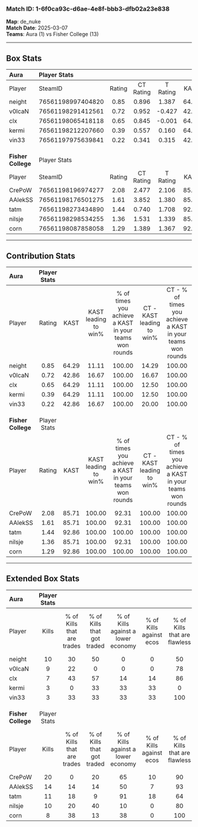### Match ID: 1-6f0ca93c-d6ae-4e8f-bbb3-dfb02a23e838  
**Map**: de_nuke  
**Match Date**: 2025-03-07  
**Teams**: Aura (1) vs Fisher College (13)  

---  

## Box Stats  

| **Aura**           | Player Stats      |        |           |          |       |       |       |         |        |      |     |
| :- | :- | :-: | :-: | :-: | :-: | :-: | :-: | :-: | :-: | :-: | :-: |
| Player             | SteamID           | Rating | CT Rating | T Rating | KAST  |  ADR  | Kills | Assists | Deaths | K/D  | HS% |
| neight             | 76561198997404820 |  0.85  |   0.896   |  1.387   | 64.29 | 61.9  |  10   |    0    |   13   | 0.77 | 40  |
| v0lcaN             | 76561198291412561 |  0.72  |   0.952   |  -0.427  | 42.86 | 64.3  |   9   |    0    |   11   | 0.82 | 33  |
| clx                | 76561198065418118 |  0.65  |   0.845   |  -0.001  | 64.29 | 51.7  |   7   |    2    |   13   | 0.54 | 42  |
| kermi              | 76561198212207660 |  0.39  |   0.557   |  0.160   | 64.29 | 44.9  |   3   |    3    |   13   | 0.23 | 100 |
| vin33              | 76561197975639841 |  0.22  |   0.341   |  0.315   | 42.86 | 45.8  |   3   |    1    |   13   | 0.23 | 66  |
|                    |                   |        |           |          |       |       |       |         |        |      |     |
|                    |                   |        |           |          |       |       |       |         |        |      |     |
|                    |                   |        |           |          |       |       |       |         |        |      |     |
| **Fisher College** | Player Stats      |        |           |          |       |       |       |         |        |      |     |
| Player             | SteamID           | Rating | CT Rating | T Rating | KAST  |  ADR  | Kills | Assists | Deaths | K/D  | HS% |
| CrePoW             | 76561198196974277 |  2.08  |   2.477   |  2.106   | 85.71 | 143.1 |  20   |    1    |   8    | 2.50 | 60  |
| AAlekSS            | 76561198176501275 |  1.61  |   3.852   |  1.380   | 85.71 | 96.0  |  14   |    3    |   7    | 2.00 | 35  |
| tatm               | 76561198273434890 |  1.44  |   0.740   |  1.708   | 92.86 | 94.3  |  11   |    4    |   8    | 1.38 | 54  |
| nilsje             | 76561198298534255 |  1.36  |   1.531   |  1.339   | 85.71 | 85.4  |  10   |    2    |   6    | 1.67 | 60  |
| corn               | 76561198087858058 |  1.29  |   1.389   |  1.367   | 92.86 | 50.2  |   8   |    2    |   3    | 2.67 | 25  |
---  

## Contribution Stats  

| **Aura**           | Player Stats |       |                      |                                                        |                           |                                                             |                          |                                                            |
| :- | :-: | :-: | :-: | :-: | :-: | :-: | :-: | :-: |
| Player             |    Rating    | KAST  | KAST leading to win% | % of times you achieve a KAST in your teams won rounds | CT - KAST leading to win% | CT - % of times you achieve a KAST in your teams won rounds | T - KAST leading to win% | T - % of times you achieve a KAST in your teams won rounds |
| neight             |     0.85     | 64.29 |        11.11         |                         100.00                         |           14.29           |                           100.00                            |           0.00           |                            0.00                            |
| v0lcaN             |     0.72     | 42.86 |        16.67         |                         100.00                         |           16.67           |                           100.00                            |           0.00           |                            0.00                            |
| clx                |     0.65     | 64.29 |        11.11         |                         100.00                         |           12.50           |                           100.00                            |           0.00           |                            0.00                            |
| kermi              |     0.39     | 64.29 |        11.11         |                         100.00                         |           12.50           |                           100.00                            |           0.00           |                            0.00                            |
| vin33              |     0.22     | 42.86 |        16.67         |                         100.00                         |           20.00           |                           100.00                            |           0.00           |                            0.00                            |
|                    |              |       |                      |                                                        |                           |                                                             |                          |                                                            |
|                    |              |       |                      |                                                        |                           |                                                             |                          |                                                            |
|                    |              |       |                      |                                                        |                           |                                                             |                          |                                                            |
| **Fisher College** | Player Stats |       |                      |                                                        |                           |                                                             |                          |                                                            |
| Player             |    Rating    | KAST  | KAST leading to win% | % of times you achieve a KAST in your teams won rounds | CT - KAST leading to win% | CT - % of times you achieve a KAST in your teams won rounds | T - KAST leading to win% | T - % of times you achieve a KAST in your teams won rounds |
| CrePoW             |     2.08     | 85.71 |        100.00        |                         92.31                          |          100.00           |                           100.00                            |          100.00          |                           90.91                            |
| AAlekSS            |     1.61     | 85.71 |        100.00        |                         92.31                          |          100.00           |                           100.00                            |          100.00          |                           90.91                            |
| tatm               |     1.44     | 92.86 |        100.00        |                         100.00                         |          100.00           |                           100.00                            |          100.00          |                           100.00                           |
| nilsje             |     1.36     | 85.71 |        100.00        |                         92.31                          |          100.00           |                           100.00                            |          100.00          |                           90.91                            |
| corn               |     1.29     | 92.86 |        100.00        |                         100.00                         |          100.00           |                           100.00                            |          100.00          |                           100.00                           |
---  

## Extended Box Stats  

| **Aura**           | Player Stats |                            |                            |                                    |                         |                              |                                 |        |                             |                                     |                          |                               |                            |
| :- | :-: | :-: | :-: | :-: | :-: | :-: | :-: | :-: | :-: | :-: | :-: | :-: | :-: |
| Player             |    Kills     | % of Kills that are trades | % of Kills that got traded | % of Kills against a lower economy | % of Kills against ecos | % of Kills that are flawless | % of Kills that are close duels | Deaths | % of Deaths that get traded | % of Deaths against a lower economy | % of Deaths against ecos | % of Deaths that are flawless | % of Deaths that are close |
| neight             |      10      |             30             |             50             |                 0                  |            0            |              50              |                0                |   13   |             23              |                  8                  |            8             |              92               |             0              |
| v0lcaN             |      9       |             22             |             0              |                 0                  |            0            |              78              |               11                |   11   |              9              |                  9                  |            9             |              91               |             9              |
| clx                |      7       |             43             |             57             |                 14                 |           14            |              86              |                0                |   13   |             15              |                  8                  |            8             |              92               |             0              |
| kermi              |      3       |             0              |             33             |                 33                 |           33            |              0               |               67                |   13   |             23              |                  8                  |            8             |              85               |             8              |
| vin33              |      3       |             33             |             33             |                 33                 |           33            |             100              |                0                |   13   |             23              |                  8                  |            8             |              69               |             15             |
|                    |              |                            |                            |                                    |                         |                              |                                 |        |                             |                                     |                          |                               |                            |
|                    |              |                            |                            |                                    |                         |                              |                                 |        |                             |                                     |                          |                               |                            |
|                    |              |                            |                            |                                    |                         |                              |                                 |        |                             |                                     |                          |                               |                            |
| **Fisher College** | Player Stats |                            |                            |                                    |                         |                              |                                 |        |                             |                                     |                          |                               |                            |
| Player             |    Kills     | % of Kills that are trades | % of Kills that got traded | % of Kills against a lower economy | % of Kills against ecos | % of Kills that are flawless | % of Kills that are close duels | Deaths | % of Deaths that get traded | % of Deaths against a lower economy | % of Deaths against ecos | % of Deaths that are flawless | % of Deaths that are close |
| CrePoW             |      20      |             0              |             20             |                 65                 |           10            |              90              |                5                |   8    |             38              |                 50                  |            13            |              100              |             0              |
| AAlekSS            |      14      |             14             |             14             |                 50                 |            7            |              93              |                7                |   7    |             43              |                 29                  |            0             |              43               |             14             |
| tatm               |      11      |             18             |             9              |                 91                 |           18            |              64              |               18                |   8    |             38              |                 38                  |            0             |              75               |             13             |
| nilsje             |      10      |             20             |             40             |                 10                 |            0            |              80              |                0                |   6    |              0              |                 33                  |            0             |              50               |             17             |
| corn               |      8       |             38             |             13             |                 38                 |            0            |             100              |                0                |   3    |             67              |                 33                  |            0             |              67               |             0              |
